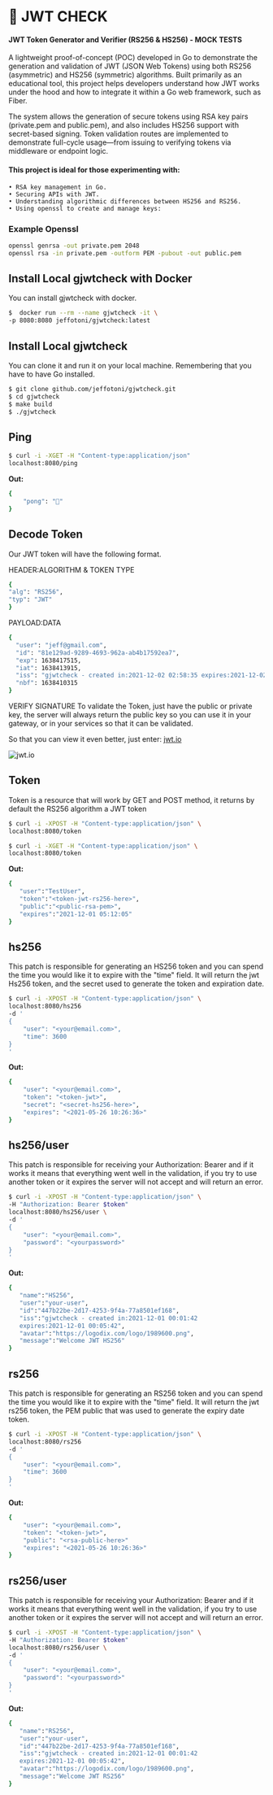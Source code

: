 # 🔐 JWT CHECK
#### JWT Token Generator and Verifier (RS256 & HS256) - MOCK TESTS

A lightweight proof-of-concept (POC) developed in Go to demonstrate the generation and validation of JWT (JSON Web Tokens) using both RS256 (asymmetric) and HS256 (symmetric) algorithms. Built primarily as an educational tool, this project helps developers understand how JWT works under the hood and how to integrate it within a Go web framework, such as Fiber.

The system allows the generation of secure tokens using RSA key pairs (private.pem and public.pem), and also includes HS256 support with secret-based signing. Token validation routes are implemented to demonstrate full-cycle usage—from issuing to verifying tokens via middleware or endpoint logic.

#### This project is ideal for those experimenting with:

    • RSA key management in Go.
    • Securing APIs with JWT.
    • Understanding algorithmic differences between HS256 and RS256.
    • Using openssl to create and manage keys:

### Example Openssl
```bash
openssl genrsa -out private.pem 2048
openssl rsa -in private.pem -outform PEM -pubout -out public.pem
```

## Install Local gjwtcheck with Docker

You can install gjwtcheck with docker.

```bash
$  docker run --rm --name gjwtcheck -it \
-p 8080:8080 jeffotoni/gjwtcheck:latest
```

## Install Local gjwtcheck
You can clone it and run it on your local machine. Remembering that you have to have Go installed.
```bash
$ git clone github.com/jeffotoni/gjwtcheck.git
$ cd gjwtcheck
$ make build 
$ ./gjwtcheck
```

## Ping
```bash
$ curl -i -XGET -H "Content-type:application/json" 
localhost:8080/ping
```

**Out:**
```bash
{
    "pong": "🏓"
}
```
## Decode Token
Our JWT token will have the following format.

HEADER:ALGORITHM & TOKEN TYPE

```bash
{
"alg": "RS256",
"typ": "JWT"
}
```

PAYLOAD:DATA
```bash
{
  "user": "jeff@gmail.com",
  "id": "81e129ad-9289-4693-962a-ab4b17592ea7",
  "exp": 1638417515,
  "iat": 1638413915,
  "iss": "gjwtcheck - created in:2021-12-02 02:58:35 expires:2021-12-02 03:58:35",
  "nbf": 1638410315
}
```
VERIFY SIGNATURE
To validate the Token, just have the public or private key, the server will always return the public key so you can use it in your gateway, or in your services so that it can be validated.

So that you can view it even better, just enter: [jwt.io](https://jwt.io/)

![jwt.io](img/jwt-1.png?raw=true "jwt")

## Token
Token is a resource that will work by GET and POST method, it returns by default the RS256 algorithm a JWT token
```bash
$ curl -i -XPOST -H "Content-type:application/json" \
localhost:8080/token
```

```bash
$ curl -i -XGET -H "Content-type:application/json" \
localhost:8080/token
```
**Out:**
```bash
{
   "user":"TestUser",
   "token":"<token-jwt-rs256-here>",
   "public":"<public-rsa-pem>",
   "expires":"2021-12-01 05:12:05"
}
```

## hs256

This patch is responsible for generating an HS256 token and you can spend the time you would like it to expire with the "time" field.
It will return the jwt Hs256 token, and the secret used to generate the token and expiration date.

```bash
$ curl -i -XPOST -H "Content-type:application/json" \
localhost:8080/hs256
-d '
{
    "user": "<your@email.com>",
    "time": 3600
}
'
```

**Out:**
```bash
{
    "user": "<your@email.com>",
    "token": "<token-jwt>",
    "secret": "<secret-hs256-here>",
    "expires": "<2021-05-26 10:26:36>"
}
```

## hs256/user

This patch is responsible for receiving your Authorization: Bearer <token> and if it works it means that everything went well in the validation, if you try to use another token or it expires the server will not accept and will return an error.
```bash
$ curl -i -XPOST -H "Content-type:application/json" \
-H "Authorization: Bearer $token" 
localhost:8080/hs256/user \
-d '
{
    "user": "<your@email.com>",
    "password": "<yourpassword>"
}
'
```

**Out:**
```bash
{
   "name":"HS256",
   "user":"your-user",
   "id":"447b22be-2d17-4253-9f4a-77a8501ef168",
   "iss":"gjwtcheck - created in:2021-12-01 00:01:42 
   expires:2021-12-01 00:05:42",
   "avatar":"https://logodix.com/logo/1989600.png",
   "message":"Welcome JWT HS256"
}
```

## rs256
This patch is responsible for generating an RS256 token and you can spend the time you would like it to expire with the "time" field.
It will return the jwt rs256 token, the PEM public that was used to generate the expiry date token.

```bash
$ curl -i -XPOST -H "Content-type:application/json" \
localhost:8080/rs256
-d '
{
    "user": "<your@email.com>",
    "time": 3600
}
'
```

**Out:**
```bash
{
    "user": "<your@email.com>",
    "token": "<token-jwt>",
    "public": "<rsa-public-here>"
    "expires": "<2021-05-26 10:26:36>"
}
```

## rs256/user
This patch is responsible for receiving your Authorization: Bearer <token> and if it works it means that everything went well in the validation, if you try to use another token or it expires the server will not accept and will return an error.
```bash
$ curl -i -XPOST -H "Content-type:application/json" \
-H "Authorization: Bearer $token" 
localhost:8080/rs256/user \
-d '
{
    "user": "<your@email.com>",
    "password": "<yourpassword>"
}
'
```

**Out:**
```bash
{
   "name":"RS256",
   "user":"your-user",
   "id":"447b22be-2d17-4253-9f4a-77a8501ef168",
   "iss":"gjwtcheck - created in:2021-12-01 00:01:42 
   expires:2021-12-01 00:05:42",
   "avatar":"https://logodix.com/logo/1989600.png",
   "message":"Welcome JWT RS256"
}
```
